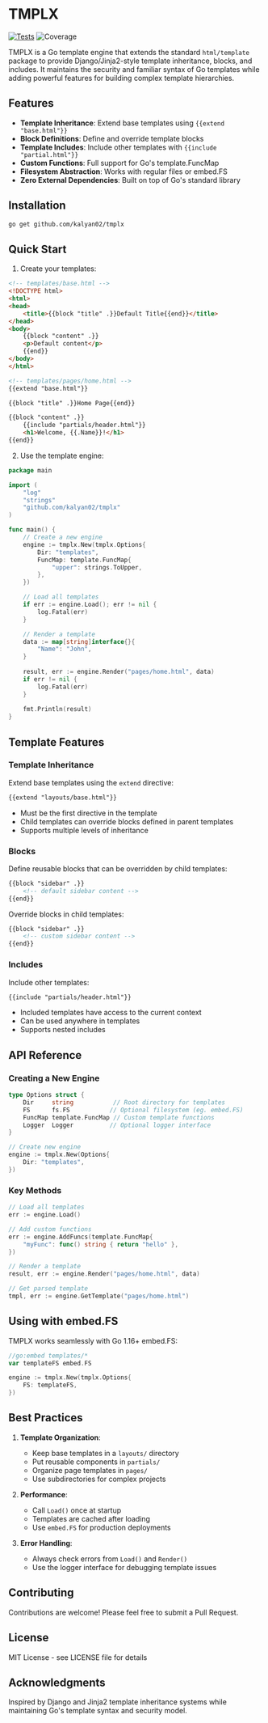 # TMPLX

[![Tests](https://github.com/kalyan02/tmplx/actions/workflows/test.yml/badge.svg)](https://github.com/kalyan02/tmplx/actions/workflows/test.yml)
![Coverage](../../actions/workflows/tests/coverage-badge/badge.svg)


TMPLX is a Go template engine that extends the standard `html/template` package to provide Django/Jinja2-style template inheritance, blocks, and includes. It maintains the security and familiar syntax of Go templates while adding powerful features for building complex template hierarchies.

## Features

- **Template Inheritance**: Extend base templates using `{{extend "base.html"}}`
- **Block Definitions**: Define and override template blocks
- **Template Includes**: Include other templates with `{{include "partial.html"}}`
- **Custom Functions**: Full support for Go's template.FuncMap
- **Filesystem Abstraction**: Works with regular files or embed.FS
- **Zero External Dependencies**: Built on top of Go's standard library

## Installation

```bash
go get github.com/kalyan02/tmplx
```

## Quick Start

1. Create your templates:

```html
<!-- templates/base.html -->
<!DOCTYPE html>
<html>
<head>
    <title>{{block "title" .}}Default Title{{end}}</title>
</head>
<body>
    {{block "content" .}}
    <p>Default content</p>
    {{end}}
</body>
</html>

<!-- templates/pages/home.html -->
{{extend "base.html"}}

{{block "title" .}}Home Page{{end}}

{{block "content" .}}
    {{include "partials/header.html"}}
    <h1>Welcome, {{.Name}}!</h1>
{{end}}
```

2. Use the template engine:

```go
package main

import (
    "log"
    "strings"
    "github.com/kalyan02/tmplx"
)

func main() {
    // Create a new engine
    engine := tmplx.New(tmplx.Options{
        Dir: "templates",
        FuncMap: template.FuncMap{
            "upper": strings.ToUpper,
        },
    })

    // Load all templates
    if err := engine.Load(); err != nil {
        log.Fatal(err)
    }

    // Render a template
    data := map[string]interface{}{
        "Name": "John",
    }
    
    result, err := engine.Render("pages/home.html", data)
    if err != nil {
        log.Fatal(err)
    }
    
    fmt.Println(result)
}
```

## Template Features

### Template Inheritance

Extend base templates using the `extend` directive:

```html
{{extend "layouts/base.html"}}
```

- Must be the first directive in the template
- Child templates can override blocks defined in parent templates
- Supports multiple levels of inheritance

### Blocks

Define reusable blocks that can be overridden by child templates:

```html
{{block "sidebar" .}}
    <!-- default sidebar content -->
{{end}}
```

Override blocks in child templates:

```html
{{block "sidebar" .}}
    <!-- custom sidebar content -->
{{end}}
```

### Includes

Include other templates:

```html
{{include "partials/header.html"}}
```

- Included templates have access to the current context
- Can be used anywhere in templates
- Supports nested includes

## API Reference

### Creating a New Engine

```go
type Options struct {
    Dir     string           // Root directory for templates
    FS      fs.FS           // Optional filesystem (eg. embed.FS)
    FuncMap template.FuncMap // Custom template functions
    Logger  Logger          // Optional logger interface
}

// Create new engine
engine := tmplx.New(Options{
    Dir: "templates",
})
```

### Key Methods

```go
// Load all templates
err := engine.Load()

// Add custom functions
err := engine.AddFuncs(template.FuncMap{
    "myFunc": func() string { return "hello" },
})

// Render a template
result, err := engine.Render("pages/home.html", data)

// Get parsed template
tmpl, err := engine.GetTemplate("pages/home.html")
```

## Using with embed.FS

TMPLX works seamlessly with Go 1.16+ embed.FS:

```go
//go:embed templates/*
var templateFS embed.FS

engine := tmplx.New(tmplx.Options{
    FS: templateFS,
})
```

## Best Practices

1. **Template Organization**:
   - Keep base templates in a `layouts/` directory
   - Put reusable components in `partials/`
   - Organize page templates in `pages/`
   - Use subdirectories for complex projects

2. **Performance**:
   - Call `Load()` once at startup
   - Templates are cached after loading
   - Use `embed.FS` for production deployments

3. **Error Handling**:
   - Always check errors from `Load()` and `Render()`
   - Use the logger interface for debugging template issues

## Contributing

Contributions are welcome! Please feel free to submit a Pull Request.

## License

MIT License - see LICENSE file for details

## Acknowledgments

Inspired by Django and Jinja2 template inheritance systems while maintaining Go's template syntax and security model.
